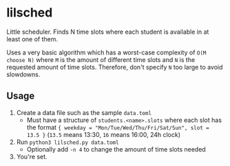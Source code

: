 # lilsched
Little scheduler. Finds N time slots where each student is available in at least one of them.

Uses a very basic algorithm which has a worst-case complexity of `O(M choose N)` where `M` is the amount of different time slots and `N` is the requested amount of time slots.
Therefore, don't specify `N` too large to avoid slowdowns.

## Usage
1. Create a data file such as the sample `data.toml`
     - Must have a structure of `students.<name>.slots` where each slot has the format `{ weekday = "Mon/Tue/Wed/Thu/Fri/Sat/Sun", slot = 13.5 }` (`13.5` means 13:30, `16` means 16:00, 24h clock)
2. Run `python3 lilsched.py data.toml`
      - Optionally add `-n 4` to change the amount of time slots needed
3. You're set.
